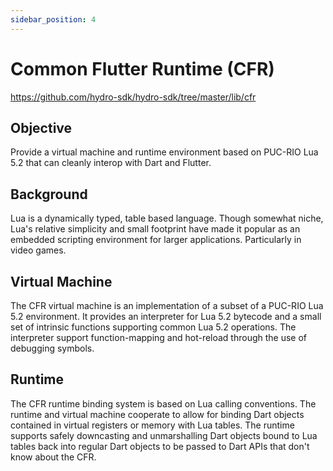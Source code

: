```yaml
---
sidebar_position: 4
---
```


# Common Flutter Runtime (CFR)

https://github.com/hydro-sdk/hydro-sdk/tree/master/lib/cfr

## Objective
Provide a virtual machine and runtime environment based on PUC-RIO Lua 5.2 that can cleanly interop with Dart and Flutter.

## Background
Lua is a dynamically typed, table based language. Though somewhat niche, Lua's relative simplicity and small footprint have made it popular as an embedded scripting environment for larger applications. Particularly in video games.

## Virtual Machine
The CFR virtual machine is an implementation of a subset of a PUC-RIO Lua 5.2 environment. It provides an interpreter for Lua 5.2 bytecode and a small set of intrinsic functions supporting common Lua 5.2 operations. The interpreter support function-mapping and hot-reload through the use of debugging symbols.

## Runtime
The CFR runtime binding system is based on Lua calling conventions. The runtime and virtual machine cooperate to allow for binding Dart objects contained in virtual registers or memory with Lua tables. The runtime supports safely downcasting and unmarshalling Dart objects bound to Lua tables back into regular Dart objects to be passed to Dart APIs that don't know about the CFR.